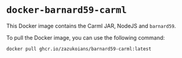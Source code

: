 # `docker-barnard59-carml`

This Docker image contains the Carml JAR, NodeJS and `barnard59`.

To pull the Docker image, you can use the following command:

```sh
docker pull ghcr.io/zazukoians/barnard59-carml:latest
```
